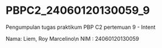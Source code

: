 # PBPC2_24060120130059_9
Pengumpulan tugas praktikum PBP C2 pertemuan 9 - Intent

Nama: Liem, Roy Marcelino\n
NIM : 24060120130059
